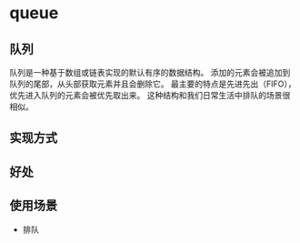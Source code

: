 # queue

队列
---
队列是一种基于数组或链表实现的默认有序的数据结构。
添加的元素会被追加到队列的尾部，从头部获取元素并且会删除它。
最主要的特点是先进先出（FIFO），优先进入队列的元素会被优先取出来。
这种结构和我们日常生活中排队的场景很相似。

实现方式
---



好处
---



使用场景
---
- 排队